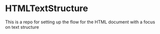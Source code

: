 # HTMLTextStructure
This is a repo for setting up the flow for the HTML document with a focus on text structure

